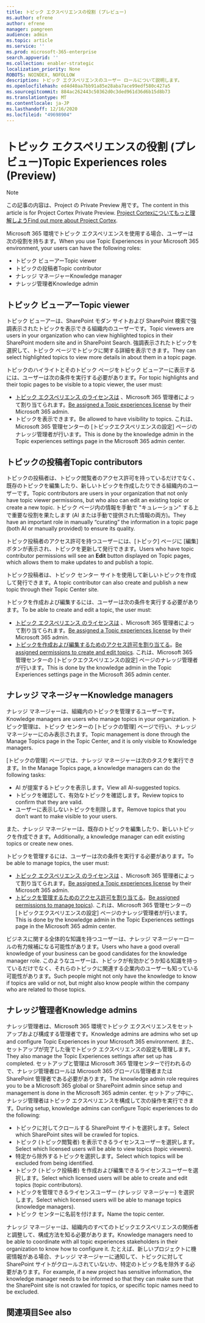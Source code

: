 ```yaml
---
title: トピック エクスペリエンスの役割 (プレビュー)
ms.author: efrene
author: efrene
manager: pamgreen
audience: admin
ms.topic: article
ms.service: ''
ms.prod: microsoft-365-enterprise
search.appverid: ''
ms.collection: enabler-strategic
localization_priority: None
ROBOTS: NOINDEX, NOFOLLOW
description: トピック エクスペリエンスのユーザー ロールについて説明します。
ms.openlocfilehash: ed4d40aa7bb91a85e28aba7ace99edf580c427a5
ms.sourcegitcommit: 884ac262443c50362d0c3ded961d36d6b15d8b73
ms.translationtype: MT
ms.contentlocale: ja-JP
ms.lasthandoff: 12/16/2020
ms.locfileid: "49698904"
---
```

# <a name="topic-experiences-roles-preview"></a><span data-ttu-id="7a0c8-103">トピック エクスペリエンスの役割 (プレビュー)</span><span class="sxs-lookup"><span data-stu-id="7a0c8-103">Topic Experiences roles (Preview)</span></span>

> [!Note] 
> <span data-ttu-id="7a0c8-104">この記事の内容は、Project の Private Preview 用です。</span><span class="sxs-lookup"><span data-stu-id="7a0c8-104">The content in this article is for Project Cortex Private Preview.</span></span> <span data-ttu-id="7a0c8-105">[Project Cortexについてもっと理解しよう](https://aka.ms/projectcortex)</span><span class="sxs-lookup"><span data-stu-id="7a0c8-105">[Find out more about Project Cortex](https://aka.ms/projectcortex).</span></span>


<span data-ttu-id="7a0c8-106">Microsoft 365 環境でトピック エクスペリエンスを使用する場合、ユーザーは次の役割を持ちます。</span><span class="sxs-lookup"><span data-stu-id="7a0c8-106">When you use Topic Experiences in your Microsoft 365 environment, your users can have the following roles:</span></span>
-   <span data-ttu-id="7a0c8-107">トピック ビューアー</span><span class="sxs-lookup"><span data-stu-id="7a0c8-107">Topic viewer</span></span>
-   <span data-ttu-id="7a0c8-108">トピックの投稿者</span><span class="sxs-lookup"><span data-stu-id="7a0c8-108">Topic contributor</span></span>
-   <span data-ttu-id="7a0c8-109">ナレッジ マネージャー</span><span class="sxs-lookup"><span data-stu-id="7a0c8-109">Knowledge manager</span></span>
-   <span data-ttu-id="7a0c8-110">ナレッジ管理者</span><span class="sxs-lookup"><span data-stu-id="7a0c8-110">Knowledge admin</span></span>

## <a name="topic-viewer"></a><span data-ttu-id="7a0c8-111">トピック ビューアー</span><span class="sxs-lookup"><span data-stu-id="7a0c8-111">Topic viewer</span></span>

<span data-ttu-id="7a0c8-112">トピック ビューアーは、SharePoint モダン サイトおよび SharePoint 検索で強調表示されたトピックを表示できる組織内のユーザーです。</span><span class="sxs-lookup"><span data-stu-id="7a0c8-112">Topic viewers are users in your organization who can view highlighted topics in their SharePoint modern site and in SharePoint Search.</span></span> <span data-ttu-id="7a0c8-113">強調表示されたトピックを選択して、トピック ページでトピックに関する詳細を表示できます。</span><span class="sxs-lookup"><span data-stu-id="7a0c8-113">They can select highlighted topics to view more details in about them in a topic page.</span></span> 

<span data-ttu-id="7a0c8-114">トピックのハイライトとそのトピック ページをトピック ビューアーに表示するには、ユーザーは次の条件を実行する必要があります。</span><span class="sxs-lookup"><span data-stu-id="7a0c8-114">For topic highlights and their topic pages to be visible to a topic viewer, the user must:</span></span>
-   <span data-ttu-id="7a0c8-115">[トピック エクスペリエンス のライセンスは](https://docs.microsoft.com/microsoft-365/knowledge/set-up-topic-experiences#assign-licenses) 、Microsoft 365 管理者によって割り当てられます。</span><span class="sxs-lookup"><span data-stu-id="7a0c8-115">[Be assigned a Topic experiences license](https://docs.microsoft.com/microsoft-365/knowledge/set-up-topic-experiences#assign-licenses) by their Microsoft 365 admin.</span></span>
-   <span data-ttu-id="7a0c8-116">トピックを表示できます。</span><span class="sxs-lookup"><span data-stu-id="7a0c8-116">Be allowed to have visibility to topics.</span></span> <span data-ttu-id="7a0c8-117">これは、Microsoft 365 管理センターの [トピックエクスペリエンスの設定] ページのナレッジ管理者が行います。</span><span class="sxs-lookup"><span data-stu-id="7a0c8-117">This is done by the knowledge admin in the Topic experiences settings page in the Microsoft 365 admin center.</span></span>


## <a name="topic-contributors"></a><span data-ttu-id="7a0c8-118">トピックの投稿者</span><span class="sxs-lookup"><span data-stu-id="7a0c8-118">Topic contributors</span></span>

<span data-ttu-id="7a0c8-119">トピックの投稿者は、トピック閲覧者のアクセス許可を持っているだけでなく、既存のトピックを編集したり、新しいトピックを作成したりできる組織内のユーザーです。</span><span class="sxs-lookup"><span data-stu-id="7a0c8-119">Topic contributors are users in your organization that not only have topic viewer permissions, but who also can edit an existing topic or create a new topic.</span></span> <span data-ttu-id="7a0c8-120">トピック ページ内の情報を手動で "キュレーション" する上で重要な役割を果たします (AI または手動で提供された情報の両方)。</span><span class="sxs-lookup"><span data-stu-id="7a0c8-120">They have an important role in manually “curating” the information in a topic page (both AI or manually provided) to ensure its quality.</span></span>

<span data-ttu-id="7a0c8-121">トピック投稿者のアクセス許可を持つユーザーには、[トピック] ページに [編集] ボタンが表示され、トピックを更新して発行できます。</span><span class="sxs-lookup"><span data-stu-id="7a0c8-121">Users who have topic contributor permissions will see an **Edit** button displayed on Topic pages, which allows them to make updates to and publish a topic.</span></span>

<span data-ttu-id="7a0c8-122">トピック投稿者は、トピック センター サイトを使用して新しいトピックを作成して発行できます。</span><span class="sxs-lookup"><span data-stu-id="7a0c8-122">A topic contributor can also create and publish a new topic through their Topic Center site.</span></span>

<span data-ttu-id="7a0c8-123">トピックを作成および編集するには、ユーザーは次の条件を実行する必要があります。</span><span class="sxs-lookup"><span data-stu-id="7a0c8-123">To be able to create and edit a topic, the user must:</span></span>

-   <span data-ttu-id="7a0c8-124">[トピック エクスペリエンス のライセンスは](https://docs.microsoft.com/microsoft-365/knowledge/set-up-topic-experiences#assign-licenses) 、Microsoft 365 管理者によって割り当てられます。</span><span class="sxs-lookup"><span data-stu-id="7a0c8-124">[Be assigned a Topic experiences license](https://docs.microsoft.com/microsoft-365/knowledge/set-up-topic-experiences#assign-licenses) by their Microsoft 365 admin.</span></span>
-   <span data-ttu-id="7a0c8-125">[トピックを作成および編集するためのアクセス許可を割り当てる](https://docs.microsoft.com/microsoft-365/knowledge/topic-experiences-user-permissions#change-who-has-permissions-to-do-tasks-on-the-topic-center)。</span><span class="sxs-lookup"><span data-stu-id="7a0c8-125">[Be assigned permissions to create and edit topics](https://docs.microsoft.com/microsoft-365/knowledge/topic-experiences-user-permissions#change-who-has-permissions-to-do-tasks-on-the-topic-center).</span></span> <span data-ttu-id="7a0c8-126">これは、Microsoft 365 管理センターの [トピックエクスペリエンスの設定] ページのナレッジ管理者が行います。</span><span class="sxs-lookup"><span data-stu-id="7a0c8-126">This is done by the knowledge admin in the Topic Experiences settings page in the Microsoft 365 admin center.</span></span>

## <a name="knowledge-managers"></a><span data-ttu-id="7a0c8-127">ナレッジ マネージャー</span><span class="sxs-lookup"><span data-stu-id="7a0c8-127">Knowledge managers</span></span>

<span data-ttu-id="7a0c8-128">ナレッジ マネージャーは、組織内のトピックを管理するユーザーです。</span><span class="sxs-lookup"><span data-stu-id="7a0c8-128">Knowledge managers are users who manage topics in your organization.</span></span>  <span data-ttu-id="7a0c8-129">トピック管理は、トピック センターの [トピックの管理] ページで行い、ナレッジ マネージャーにのみ表示されます。</span><span class="sxs-lookup"><span data-stu-id="7a0c8-129">Topic management is done through the Manage Topics page in the Topic Center, and it is only visible to Knowledge managers.</span></span>

<span data-ttu-id="7a0c8-130">[トピックの管理] ページでは、ナレッジ マネージャーは次のタスクを実行できます。</span><span class="sxs-lookup"><span data-stu-id="7a0c8-130">In the Manage Topics page, a knowledge managers can do the following tasks:</span></span>
-   <span data-ttu-id="7a0c8-131">AI が提案するトピックを表示します。</span><span class="sxs-lookup"><span data-stu-id="7a0c8-131">View all AI-suggested topics.</span></span>
-   <span data-ttu-id="7a0c8-132">トピックを確認して、有効なトピックを確認します。</span><span class="sxs-lookup"><span data-stu-id="7a0c8-132">Review topics to confirm that they are valid.</span></span>
-   <span data-ttu-id="7a0c8-133">ユーザーに表示しないトピックを削除します。</span><span class="sxs-lookup"><span data-stu-id="7a0c8-133">Remove topics that you don’t want to make visible to your users.</span></span>


<span data-ttu-id="7a0c8-134">また、ナレッジ マネージャーは、既存のトピックを編集したり、新しいトピックを作成できます。</span><span class="sxs-lookup"><span data-stu-id="7a0c8-134">Additionally, a knowledge manager can edit existing topics or create new ones.</span></span>

<span data-ttu-id="7a0c8-135">トピックを管理するには、ユーザーは次の条件を実行する必要があります。</span><span class="sxs-lookup"><span data-stu-id="7a0c8-135">To be able to manage topics, the user must:</span></span>
-   <span data-ttu-id="7a0c8-136">[トピック エクスペリエンス のライセンスは](https://docs.microsoft.com/microsoft-365/knowledge/set-up-topic-experiences#assign-licenses) 、Microsoft 365 管理者によって割り当てられます。</span><span class="sxs-lookup"><span data-stu-id="7a0c8-136">[Be assigned a Topic experiences license](https://docs.microsoft.com/microsoft-365/knowledge/set-up-topic-experiences#assign-licenses) by their Microsoft 365 admin.</span></span>
-   <span data-ttu-id="7a0c8-137">[トピックを管理するためのアクセス許可を割り当てる](https://docs.microsoft.com/microsoft-365/knowledge/topic-experiences-user-permissions#change-who-has-permissions-to-do-tasks-on-the-topic-center)。</span><span class="sxs-lookup"><span data-stu-id="7a0c8-137">[Be assigned permissions to manage topics](https://docs.microsoft.com/microsoft-365/knowledge/topic-experiences-user-permissions#change-who-has-permissions-to-do-tasks-on-the-topic-center)).</span></span> <span data-ttu-id="7a0c8-138">これは、Microsoft 365 管理センターの [トピックエクスペリエンスの設定] ページのナレッジ管理者が行います。</span><span class="sxs-lookup"><span data-stu-id="7a0c8-138">This is done by the knowledge admin in the Topic Experiences settings page in the Microsoft 365 admin center.</span></span>

<span data-ttu-id="7a0c8-139">ビジネスに関する全体的な知識を持つユーザーは、ナレッジ マネージャーロールの有力候補になる可能性があります。</span><span class="sxs-lookup"><span data-stu-id="7a0c8-139">Users who have a good overall knowledge of your business can be good candidates for the knowledge manager role.</span></span> <span data-ttu-id="7a0c8-140">このようなユーザーは、トピックが有効かどうか知る知識を持っているだけでなく、それらのトピックに関連する企業内のユーザーも知っている可能性があります。</span><span class="sxs-lookup"><span data-stu-id="7a0c8-140">Such people might not only have the knowledge to know if topics are valid or not, but might also know people within the company who are related to those topics.</span></span>


## <a name="knowledge-admins"></a><span data-ttu-id="7a0c8-141">ナレッジ管理者</span><span class="sxs-lookup"><span data-stu-id="7a0c8-141">Knowledge admins</span></span>

<span data-ttu-id="7a0c8-142">ナレッジ管理者は、Microsoft 365 環境でトピック エクスペリエンスをセットアップおよび構成する管理者です。</span><span class="sxs-lookup"><span data-stu-id="7a0c8-142">Knowledge admins are admins who set up and configure Topic Experiences in your Microsoft 365 environment.</span></span> <span data-ttu-id="7a0c8-143">また、セットアップが完了した後でトピック エクスペリエンスの設定も管理します。</span><span class="sxs-lookup"><span data-stu-id="7a0c8-143">They also manage the Topic Experiences settings after set up has completed.</span></span> <span data-ttu-id="7a0c8-144">セットアップと管理は Microsoft 365 管理センターで行われるので、ナレッジ管理者ロールは Microsoft 365 グローバル管理者または SharePoint 管理者である必要があります。</span><span class="sxs-lookup"><span data-stu-id="7a0c8-144">The knowledge admin role requires you to be a Microsoft 365 global or SharePoint admin since setup and management is done in the Microsoft 365 admin center.</span></span>
<span data-ttu-id="7a0c8-145">セットアップ中に、ナレッジ管理者はトピック エクスペリエンスを構成して次の操作を実行できます。</span><span class="sxs-lookup"><span data-stu-id="7a0c8-145">During setup, knowledge admins can configure Topic experiences to do the following:</span></span>

-   <span data-ttu-id="7a0c8-146">トピックに対してクロールする SharePoint サイトを選択します。</span><span class="sxs-lookup"><span data-stu-id="7a0c8-146">Select which SharePoint sites will be crawled for topics.</span></span>
-   <span data-ttu-id="7a0c8-147">トピック (トピック閲覧者) を表示できるライセンスユーザーを選択します。</span><span class="sxs-lookup"><span data-stu-id="7a0c8-147">Select which licensed users will be able to view topics (topic viewers).</span></span>
-   <span data-ttu-id="7a0c8-148">特定から除外するトピックを選択します。</span><span class="sxs-lookup"><span data-stu-id="7a0c8-148">Select which topics will be excluded from being identified.</span></span>
-   <span data-ttu-id="7a0c8-149">トピック (トピック投稿者) を作成および編集できるライセンスユーザーを選択します。</span><span class="sxs-lookup"><span data-stu-id="7a0c8-149">Select which licensed users will be able to create and edit topics (topic contributors).</span></span>
-   <span data-ttu-id="7a0c8-150">トピックを管理できるライセンスユーザー (ナレッジ マネージャー) を選択します。</span><span class="sxs-lookup"><span data-stu-id="7a0c8-150">Select which licensed users will be able to manage topics (knowledge managers).</span></span>
-   <span data-ttu-id="7a0c8-151">トピック センターに名前を付けます。</span><span class="sxs-lookup"><span data-stu-id="7a0c8-151">Name the topic center.</span></span>

<span data-ttu-id="7a0c8-152">ナレッジ マネージャーは、組織内のすべてのトピックエクスペリエンスの関係者と調整して、構成方法を知る必要があります。</span><span class="sxs-lookup"><span data-stu-id="7a0c8-152">Knowledge managers need to be able to coordinate with all topic experiences stakeholders in their organization to know how to configure it.</span></span> <span data-ttu-id="7a0c8-153">たとえば、新しいプロジェクトに機密情報がある場合、ナレッジ マネージャーに通知して、トピックに対して SharePoint サイトがクロールされていないか、特定のトピック名を除外する必要があります。</span><span class="sxs-lookup"><span data-stu-id="7a0c8-153">For example, if a new project has sensitive information, the knowledge manager needs to be informed so that they can make sure that the SharePoint site is not crawled for topics, or specific topic names need to be excluded.</span></span>


## <a name="see-also"></a><span data-ttu-id="7a0c8-154">関連項目</span><span class="sxs-lookup"><span data-stu-id="7a0c8-154">See also</span></span>

